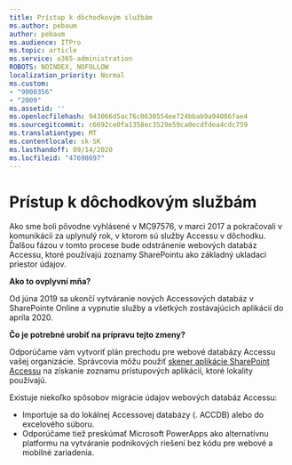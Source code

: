 ```yaml
---
title: Prístup k dôchodkovým službám
ms.author: pebaum
author: pebaum
ms.audience: ITPro
ms.topic: article
ms.service: o365-administration
ROBOTS: NOINDEX, NOFOLLOW
localization_priority: Normal
ms.custom:
- "9000356"
- "2009"
ms.assetid: ''
ms.openlocfilehash: 943066d5ac76c0630554ee724bbab9a94086fae4
ms.sourcegitcommit: c6692ce0fa1358ec3529e59ca0ecdfdea4cdc759
ms.translationtype: MT
ms.contentlocale: sk-SK
ms.lasthandoff: 09/14/2020
ms.locfileid: "47698697"
---
```

# <a name="access-services-retirement"></a>Prístup k dôchodkovým službám

Ako sme boli pôvodne vyhlásené v MC97576, v marci 2017 a pokračovali v komunikácii za uplynulý rok, v ktorom sú služby Accessu v dôchodku. Ďalšou fázou v tomto procese bude odstránenie webových databáz Accessu, ktoré používajú zoznamy SharePointu ako základný ukladací priestor údajov.

**Ako to ovplyvní mňa?**

Od júna 2019 sa ukončí vytváranie nových Accessových databáz v SharePointe Online a vypnutie služby a všetkých zostávajúcich aplikácií do apríla 2020.

**Čo je potrebné urobiť na prípravu tejto zmeny?**

Odporúčame vám vytvoriť plán prechodu pre webové databázy Accessu vašej organizácie. Správcovia môžu použiť [skener aplikácie SharePoint Accessu](https://github.com/SharePoint/PnP-Tools/tree/master/Solutions/SharePoint.AccessApp.Scanner) na získanie zoznamu prístupových aplikácií, ktoré lokality používajú.

Existuje niekoľko spôsobov migrácie údajov webových databáz Accessu:

- Importuje sa do lokálnej Accessovej databázy (. ACCDB) alebo do excelového súboru.
- Odporúčame tiež preskúmať Microsoft PowerApps ako alternatívnu platformu na vytváranie podnikových riešení bez kódu pre webové a mobilné zariadenia.